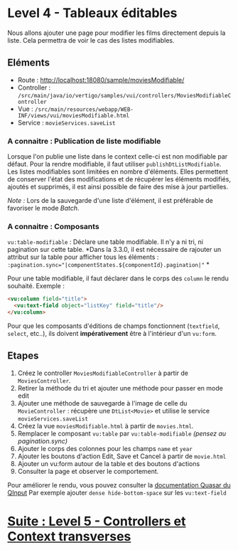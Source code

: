 # Level 4 - Tableaux éditables

Nous allons ajouter une page pour modifier les films directement depuis la liste.
Cela permettra de voir le cas des listes modifiables.

## Eléments

- Route : [http://localhost:18080/sample/moviesModifiable/](http://localhost:18080/sample/moviesModifiable/)
- Controller : `/src/main/java/io/vertigo/samples/vui/controllers/MoviesModifiableController`
- Vue : `/src/main/resources/webapp/WEB-INF/views/vui/moviesModifiable.html`
- Service : `movieServices.saveList`


### A connaitre : Publication de liste modifiable

Lorsque l'on publie une liste dans le context celle-ci est non modifiable par défaut.
Pour la rendre modifiable, il faut utiliser `publishDtListModifiable`.
Les listes modifiables sont limitées en nombre d'éléments. 
Elles permettent de conserver l'état des modifications et de récupérer les éléments modifiés, ajoutés et supprimés, 
il est ainsi possible de faire des mise à jour partielles.

*Note :* Lors de la sauvegarde d'une liste d'élément, il est préférable de favoriser le mode *Batch*. 

### A connaitre : Composants

`vu:table-modifiable` : Déclare une table modifiable. Il n'y a ni tri, ni pagination sur cette table.
*Dans la 3.3.0, il est nécessaire de rajouter un attribut sur la table pour afficher tous les éléments : `:pagination.sync="|componentStates.${componentId}.pagination|"` *

Pour une table modifiable, il faut déclarer dans le corps des `column` le rendu souhaité.
Exemple : 
```Html
<vu:column field="title">
  <vu:text-field object="listKey" field="title"/>
</vu:column>
```

Pour que les composants d'éditions de champs fonctionnent (`textfield`, `select`, etc..), ils doivent **impérativement** être à l'intérieur d'un `vu:form`.

## Etapes

1. Créez le controller `MoviesModifiableController` à partir de `MoviesController`.
2. Retirer la méthode du tri et ajouter une méthode pour passer en mode edit
3. Ajouter une méthode de sauvegarde à l'image de celle du `MovieController` : récupère une `DtList<Movie>` et utilise le service `movieServices.saveList`
4. Créez la vue `moviesModifiable.html` à partir de `movies.html`.
5. Remplacer le composant `vu:table` par `vu:table-modifiable` *(pensez au pagination.sync)*
8. Ajouter le corps des colonnes pour les champs `name` et `year`
7. Ajouter les boutons d'action Edit, Save et Cancel à partir de `movie.html`
6. Ajouter un vu:form autour de la table et des boutons d'actions
7. Consulter la page et observer le comportement.

Pour améliorer le rendu, vous pouvez consulter la [documentation Quasar du QInput](https://v1.quasar.dev/vue-components/input#qinput-api)
Par exemple ajouter `dense hide-bottom-space` sur les `vu:text-field` 

# [Suite : Level 5 - Controllers et Context transverses](./Level5.md)
